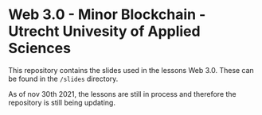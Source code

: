# Web 3.0 - Minor Blockchain - Utrecht Univesity of Applied Sciences

This repository contains the slides used in the lessons Web 3.0. These can be found in the `/slides` directory.

As of nov 30th 2021, the lessons are still in process and therefore the repository is still being updating. 
